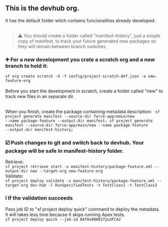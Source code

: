 <h2>This is the devhub org.</h2>
It has the default folder witch contains funcionalities already developed.</h3>
<br><br>
<blockquote>
⚠️ You should create a folder called "manifest-history", just a simple copy of manifest, to track your future generated new packages so they will remain between branch switches.
</blockquote>
<h3>➕ For a new development you crate a scratch org and a new branch to hold it:</h3>
<code>sf org create scratch -d -f config/project-scratch-def.json -a new-feature-org</code>
<br>
<br>
Before you start the development in scratch, create a folder called "new" to track new files in an separate dir.
<br>
<br>

When you finish, create the package containing metadata description:
<code>
sf project generate manifest --source-dir force-app/main/new --name package-feature --output-dir manifest;
sf project generate manifest --source-dir force-app/main/new --name package-feature --output-dir manifest-history;
</code>

<h3>☑️ Push changes to git and switch back to devhub. Your package will be safe in manifest-history folder.</h3>
Retrieve:
<code>
sf project retrieve start -x manifest-history/package-feature.xml --output-dir new --target-org new-feature-org
</code>
Validate:
<code>
sf project deploy validate -x manifest-history/package-feature.xml --target-org dev-hub -l RunSpecifiedTests -t TestClass1 -t TestClass2
</code>

<h3>❕ If the validation succeeds</h3>
Pass job ID to "sf project deploy quick" command to deploy the metadata. 
<br>
It will takes less time because it skips running Apex tests.
<br>
<code>sf project deploy quick --job-id 0Af0x000017yLUFCA2</code>